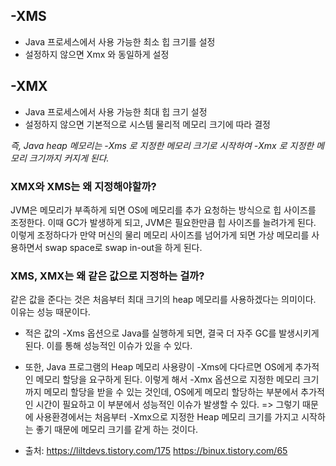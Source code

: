 ## -XMS
- Java 프로세스에서 사용 가능한 최소 힙 크기를 설정
- 설정하지 않으면 Xmx 와 동일하게 설정

## -XMX 
- Java 프로세스에서 사용 가능한 최대 힙 크기 설정
- 설정하지 않으면 기본적으로 시스템 물리적 메모리 크기에 따라 결정

_즉, Java heap 메모리는 -Xms 로 지정한 메모리 크기로 시작하여 -Xmx 로 지정한 메모리 크기까지 커지게 된다._



### XMX와 XMS는 왜 지정해야할까?
JVM은 메모리가 부족하게 되면 OS에 메모리를 추가 요청하는 방식으로 힙 사이즈를 조정한다. 이때 GC가 발생하게 되고, JVM은 필요한만큼 힙 사이즈를 늘려가게 된다. 이렇게 조정하다가 만약 머신의 물리 메모리 사이즈를 넘어가게 되면 가상 메모리를 사용하면서 swap space로 swap in-out을 하게 된다. 

### XMS, XMX는 왜 같은 값으로 지정하는 걸까?
같은 값을 준다는 것은 처음부터 최대 크기의 heap 메모리를 사용하겠다는 의미이다. 
이유는 성능 때문이다. 
- 적은 값의 -Xms 옵션으로 Java를 실행하게 되면, 결국 더 자주 GC를 발생시키게 된다. 이를 통해 성능적인 이슈가 있을 수 있다. 
- 또한, Java 프로그램의 Heap 메모리 사용량이 -Xms에 다다르면 OS에게 추가적인 메모리 할당을 요구하게 된다. 이렇게 해서 -Xmx 옵션으로 지정한 메모리 크기까지 메모리 할당을 받을 수 있는 것인데, OS에게 메모리 할당하는 부분에서 추가적인 시간이 필요하고 이 부분에서 성능적인 이슈가 발생할 수 있다. 
=> 그렇기 때문에 사용환경에서는 처음부터 -Xmx으로 지정한 Heap 메모리 크기를 가지고 시작하는 좋기 때문에 메모리 크기를 같게 하는 것이다. 




- 출처:
https://liltdevs.tistory.com/175
https://binux.tistory.com/65
